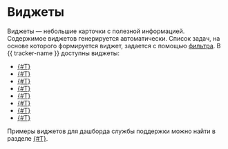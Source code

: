 # Виджеты

Виджеты — небольшие карточки с полезной информацией. Содержимое виджетов генерируется автоматически. Список задач, на основе которого формируется виджет, задается с помощью [фильтра](create-filter.md). В {{ tracker-name }} доступны виджеты:

* [{#T}](./tasks.md)
* [{#T}](./note.md)
* [{#T}](./summary-table.md)
* [{#T}](./summary-table-with-totals.md)
* [{#T}](./events.md)
* [{#T}](./issues-stat.md)
* [{#T}](./created-and-resolved.md)
* [{#T}](./cycle-time.md)

 Примеры виджетов для дашборда службы поддержки можно найти в разделе [{#T}](../support-process-dashboards.md).
